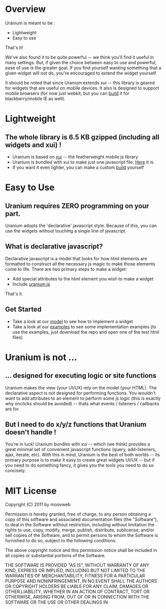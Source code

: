 # Overview #

Uranium is meant to be :

-  Lightweight
-  Easy to use

That's it!

We've also found it to be quite powerful -- we think you'll find it useful in many settings. But, if given the choice between easy to use and powerful, ease of use is the greater goal. If you find yourself wanting something that a given widget will not do, you're encouraged to extend the widget yourself.

It should be noted that since Uranium extends xui -- this library is geared for widgets that are useful on mobile devices. It also is designed to support mobile browsers (for now just webkit, but you can [build](uranium/blob/master/doc/build.md) it for blackberry/mobile IE as well).

# Lightweight #

## The whole library is 6.5 KB gzipped (including all widgets and xui) ! ##

-  Uranium is based on [xui](http://xuijs.com/) -- the featherweight mobile js library
-  Uranium is bundled with xui to make just one javascript file. [Here](uranium/raw/master/build/uranium.js) it is.
-  If you want it even lighter, you can make a custom [build](uranium/blob/master/doc/build.md) yourself

# Easy to Use #

## Uranium requires ZERO programming on your part. ##

Uranium adopts the 'declarative' javascript style. Because of this, you can use the widgets without touching a single line of javascript.

## What is declarative javascript? ##
   
Declarative javascript is a model that looks for how html elements are formatted to construct all the necessary js magic to make those elements come to life. There are two primary steps to make a widget:

-  Add special attributes to the html element you wish to make a widget
-  Include [uranium.js](uranium/raw/master/build/uranium.js)

That's it.

## Get Started ##

-  Take a look at our [model](uranium/blob/master/doc/model.md) to see how to implement a widget
-  Take a look at our [examples](uranium/blob/master/tests) to see some implementation examples (to use the examples, just download the repo and open one of the test html files)


# Uranium is not ... #

## ... designed for executing logic or site functions ###

Uranium makes the view (your UI/UX) rely on the model (your HTML). The declarative aspect is not designed for performing functions. You wouldn't want to add attributes to an element to perform some js logic (this is exactly why onclicks should be avoided) -- thats what events / listeners / callbacks are for.

## But I need to do x/y/z functions that Uranium doesn't handle ! ##

You're in luck! Uranium bundles with xui -- which (we think) provides a great minimal set of convenient javascript functions (query, add-listeners, ajax, iterate, etc). With this in mind, Uranium is the best of both worlds -- its primary purpose is to make it easy to create great widgets UI/UX -- but if you need to do something fancy, it gives you the tools you need to do so concisely.

# MIT License #

Copyright (C) 2011 by moovweb

Permission is hereby granted, free of charge, to any person obtaining a copy
of this software and associated documentation files (the "Software"), to deal
in the Software without restriction, including without limitation the rights
to use, copy, modify, merge, publish, distribute, sublicense, and/or sell
copies of the Software, and to permit persons to whom the Software is
furnished to do so, subject to the following conditions:

The above copyright notice and this permission notice shall be included in
all copies or substantial portions of the Software.

THE SOFTWARE IS PROVIDED "AS IS", WITHOUT WARRANTY OF ANY KIND, EXPRESS OR
IMPLIED, INCLUDING BUT NOT LIMITED TO THE WARRANTIES OF MERCHANTABILITY,
FITNESS FOR A PARTICULAR PURPOSE AND NONINFRINGEMENT. IN NO EVENT SHALL THE
AUTHORS OR COPYRIGHT HOLDERS BE LIABLE FOR ANY CLAIM, DAMAGES OR OTHER
LIABILITY, WHETHER IN AN ACTION OF CONTRACT, TORT OR OTHERWISE, ARISING FROM,
OUT OF OR IN CONNECTION WITH THE SOFTWARE OR THE USE OR OTHER DEALINGS IN
